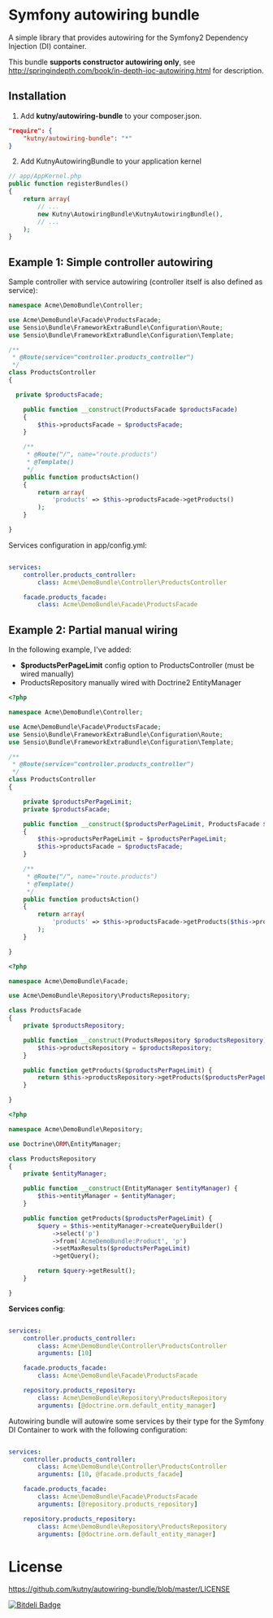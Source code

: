 Symfony autowiring bundle
======================

A simple library that provides autowiring for the Symfony2 Dependency Injection (DI) container.

This bundle **supports constructor autowiring only**, see http://springindepth.com/book/in-depth-ioc-autowiring.html for description.

Installation
------------

1) Add __kutny/autowiring-bundle__ to your composer.json.

~~~~~ json
"require": {
    "kutny/autowiring-bundle": "*"
}
~~~~~

2) Add KutnyAutowiringBundle to your application kernel

~~~~~ php
// app/AppKernel.php
public function registerBundles()
{
    return array(
        // ...
        new Kutny\AutowiringBundle\KutnyAutowiringBundle(),
        // ...
    );
}
~~~~~

Example 1: Simple controller autowiring
-----------------------------------------

Sample controller with service autowiring (controller itself is also defined as service):

~~~~~ php
namespace Acme\DemoBundle\Controller;

use Acme\DemoBundle\Facade\ProductsFacade;
use Sensio\Bundle\FrameworkExtraBundle\Configuration\Route;
use Sensio\Bundle\FrameworkExtraBundle\Configuration\Template;

/**
 * @Route(service="controller.products_controller")
 */
class ProductsController
{

  private $productsFacade;

    public function __construct(ProductsFacade $productsFacade)
    {
        $this->productsFacade = $productsFacade;
    }

    /**
     * @Route("/", name="route.products")
     * @Template()
     */
    public function productsAction()
    {
        return array(
            'products' => $this->productsFacade->getProducts()
        );
    }

}
~~~~~

Services configuration in app/config.yml:

~~~~~ yml

services:
    controller.products_controller:
        class: Acme\DemoBundle\Controller\ProductsController

    facade.products_facade:
        class: Acme\DemoBundle\Facade\ProductsFacade
~~~~~ 

Example 2: Partial manual wiring
-----------------------------------------

In the following example, I've added:

* __$productsPerPageLimit__ config option to ProductsController (must be wired manually)
* ProductsRepository manually wired with Doctrine2 EntityManager

~~~~~ php
<?php

namespace Acme\DemoBundle\Controller;

use Acme\DemoBundle\Facade\ProductsFacade;
use Sensio\Bundle\FrameworkExtraBundle\Configuration\Route;
use Sensio\Bundle\FrameworkExtraBundle\Configuration\Template;

/**
 * @Route(service="controller.products_controller")
 */
class ProductsController
{

    private $productsPerPageLimit;
    private $productsFacade;

    public function __construct($productsPerPageLimit, ProductsFacade $productsFacade)
    {
        $this->productsPerPageLimit = $productsPerPageLimit;
        $this->productsFacade = $productsFacade;
    }

    /**
     * @Route("/", name="route.products")
     * @Template()
     */
    public function productsAction()
    {
        return array(
            'products' => $this->productsFacade->getProducts($this->productsPerPageLimit)
        );
    }

}
~~~~~ 

~~~~~ php
<?php

namespace Acme\DemoBundle\Facade;

use Acme\DemoBundle\Repository\ProductsRepository;

class ProductsFacade
{
    private $productsRepository;

	public function __construct(ProductsRepository $productsRepository) {
		$this->productsRepository = $productsRepository;
	}

	public function getProducts($productsPerPageLimit) {
		return $this->productsRepository->getProducts($productsPerPageLimit);
	}

}
~~~~~ 

~~~~~ php
<?php

namespace Acme\DemoBundle\Repository;

use Doctrine\ORM\EntityManager;

class ProductsRepository
{
    private $entityManager;

    public function __construct(EntityManager $entityManager) {
        $this->entityManager = $entityManager;
    }

    public function getProducts($productsPerPageLimit) {
        $query = $this->entityManager->createQueryBuilder()
            ->select('p')
            ->from('AcmeDemoBundle:Product', 'p')
            ->setMaxResults($productsPerPageLimit)
            ->getQuery();

        return $query->getResult();
	}

}
~~~~~ 

**Services config**:

~~~~~ yml

services:
    controller.products_controller:
        class: Acme\DemoBundle\Controller\ProductsController
        arguments: [10]

    facade.products_facade:
        class: Acme\DemoBundle\Facade\ProductsFacade

    repository.products_repository:
        class: Acme\DemoBundle\Repository\ProductsRepository
        arguments: [@doctrine.orm.default_entity_manager]
~~~~~

Autowiring bundle will autowire some services by their type for the Symfony DI Container to work with the following configuration:

~~~~~ yml

services:
    controller.products_controller:
        class: Acme\DemoBundle\Controller\ProductsController
        arguments: [10, @facade.products_facade]

    facade.products_facade:
        class: Acme\DemoBundle\Facade\ProductsFacade
        arguments: [@repository.products_repository]

    repository.products_repository:
        class: Acme\DemoBundle\Repository\ProductsRepository
        arguments: [@doctrine.orm.default_entity_manager]
~~~~~


License
=======

https://github.com/kutny/autowiring-bundle/blob/master/LICENSE

[![Bitdeli Badge](https://d2weczhvl823v0.cloudfront.net/kutny/autowiring-bundle/trend.png)](https://bitdeli.com/free "Bitdeli Badge")

